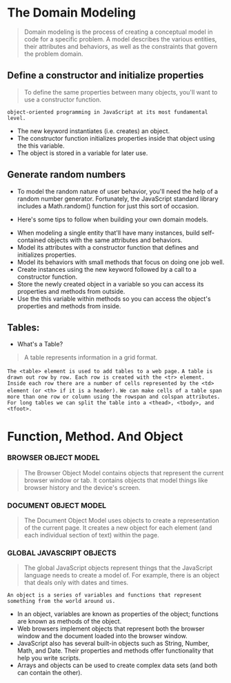 # The Domain Modeling
> Domain modeling is the process of creating a conceptual model in code for a specific problem. A model describes the various entities, their attributes and behaviors, as well as the constraints that govern the problem domain. 

## Define a constructor and initialize properties
> To define the same properties between many objects, you'll want to use a constructor function.

`object-oriented programming in JavaScript at its most fundamental level.`

- The new keyword instantiates (i.e. creates) an object.
- The constructor function initializes properties inside that object using the this variable.
- The object is stored in a variable for later use.

## Generate random numbers
- To model the random nature of user behavior, you'll need the help of a random number generator. Fortunately, the JavaScript standard library includes a Math.random() function for just this sort of occasion.

* Here's some tips to follow when building your own domain models.

- When modeling a single entity that'll have many instances, build self-contained objects with the same attributes and behaviors.
- Model its attributes with a constructor function that defines and initializes properties.
- Model its behaviors with small methods that focus on doing one job well.
- Create instances using the new keyword followed by a call to a constructor function.
- Store the newly created object in a variable so you can access its properties and methods from outside.
- Use the this variable within methods so you can access the object's properties and methods from inside.

## Tables:
* What's a Table?
> A table represents information in a grid format. 

`The <table> element is used to add tables to a web page.`
`A table is drawn out row by row. Each row is created with the <tr> element.`
`Inside each row there are a number of cells represented by the <td> element (or <th> if it is a header).`
`We can make cells of a table span more than one row or column using the rowspan and colspan attributes.`
`For long tables we can split the table into a <thead>, <tbody>, and <tfoot>.`


# Function, Method. And Object

### BROWSER OBJECT MODEL 
> The Browser Object Model contains objects that represent the current browser window or tab. It contains objects that model things like browser history and the device's screen. 

### DOCUMENT OBJECT MODEL 
> The Document Object Model uses objects to create a representation of the current page. It creates a new object for each element (and each individual section of text) within the page. 

### GLOBAL JAVASCRIPT OBJECTS 
> The global JavaScript objects represent things that the JavaScript language needs to create a model of. For example, there is an object that deals only with dates and times. 

`An object is a series of variables and functions that represent something from the world around us.`

- In an object, variables are known as properties of the object; functions are known as methods of the object.
- Web browsers implement objects that represent both the browser window and the document loaded into the browser window.
- JavaScript also has several built-in objects such as String, Number, Math, and Date. Their properties and methods offer functionality that help you write scripts.
- Arrays and objects can be used to create complex data sets (and both can contain the other). 

